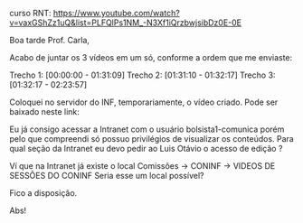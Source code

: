 curso RNT:
https://www.youtube.com/watch?v=vaxGShZz1uQ&list=PLFQlPs1NM_-N3Xf1iQrzbwjsibDz0E-0E




Boa tarde Prof. Carla,

Acabo de juntar os 3 vídeos em um só, conforme a ordem que me enviaste:

Trecho 1: [00:00:00 - 01:31:09]
Trecho 2: [01:31:10 - 01:32:17]
Trecho 3: [01:32:17 - 02:23:57]

Coloquei no servidor do INF, temporariamente, o vídeo criado. Pode ser baixado neste link:


Eu já consigo acessar a Intranet com o usuário bolsista1-comunica porém pelo que compreendi só possuo privilégios de visualizar os conteúdos. Para qual seção da Intranet eu devo pedir ao Luis Otávio o acesso de edição ? 

Ví que na Intranet já existe o local 
	Comissões -> CONINF -> VIDEOS DE SESSÕES DO CONINF 
Seria esse um local possível? 

Fico a disposição. 

Abs!

